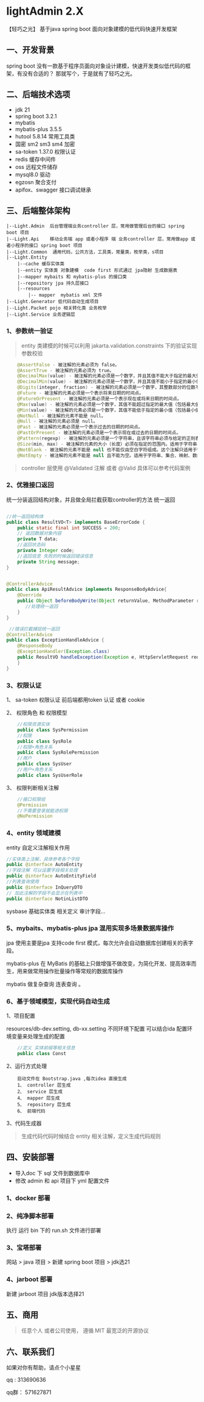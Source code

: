 # lightAdmin 2.X

【轻巧之光】 基于java spring boot 面向对象建模的低代码快速开发框架

## 一、开发背景 

spring boot 没有一款基于程序员面向对象设计建模，快速开发类似低代码的框架，有没有合适的？ 那就写个，于是就有了轻巧之光。

## 二、后端技术选项

 - jdk 21
 - spring boot 3.2.1
 - mybatis
 - mybatis-plus 3.5.5
 - hutool 5.8.14 常用工具类
 - 国密 sm2 sm3 sm4 加密
 - sa-token 1.37.0 权限认证
 - redis 缓存中间件
 - oss 远程文件储存
 - mysql8.0 驱动
 - egzosn 聚合支付
 - apifox、swagger 接口调试继承


## 三、后端整体架构
```
|--Light.Admin  后台管理端业务controller 层，常用做管理后台的接口 spring boot 项目
|--Light.Api    移动业务端 app 或者小程序 端 业务controller 层，常用做app 或者小程序的接口 spring boot 项目
|--Light.Common  通用代码，公共方法，工具类，常量类，枚举类，s项目
|--Light.Entity 
    |--cache 缓存实体类
    |--entity 实体类 对象建模  code first 形式通过 jpa隐射 生成数据表
    |--mapper mybaits 和 mybatis-plus 的接口类
    |--repository jpa 持久层接口
    |--resources
        |-- mapper  mybatis xml 文件 
|--Light.Generator 低代码自动生成项目
|--Light.Packet pojo 相关转化类 业务枚举
|--Light.Service 业务逻辑层
```

### 1、参数统一验证 

> entity 类建模的时候可以利用 jakarta.validation.constraints 下的验证实现参数校验
```java
    @AssertFalse - 被注解的元素必须为 false。
    @AssertTrue - 被注解的元素必须为 true。
    @DecimalMax(value) - 被注解的元素必须是一个数字，并且其值不能大于指定的最大值（包括最大值）。
    @DecimalMin(value) - 被注解的元素必须是一个数字，并且其值不能小于指定的最小值（包括最小值）。
    @Digits(integer, fraction) - 被注解的元素必须是一个数字，其整数部分的位数不超过 integer 指定的位数。
    @Future - 被注解的元素必须是一个表示将来日期的时间点。
    @FutureOrPresent - 被注解的元素必须是一个表示现在或将来日期的时间点。
    @Max(value) - 被注解的元素必须是一个数字，其值不能超过指定的最大值（包括最大值）。
    @Min(value) - 被注解的元素必须是一个数字，其值不能低于指定的最小值（包括最小值）。
    @NotNull - 被注解的元素不能是 null。
    @Null - 被注解的元素必须是 null。
    @Past - 被注解的元素必须是一个表示过去的日期的时间点。
    @PastOrPresent - 被注解的元素必须是一个表示现在或过去的日期的时间点。
    @Pattern(regexp) - 被注解的元素必须是一个字符串，且该字符串必须与给定的正则表达式匹配。
    @Size(min, max) - 被注解的元素的大小（长度）必须在指定的范围内。适用于字符串、集合、数组等。
    @NotBlank - 被注解的元素不能是 null 也不能仅由空白字符组成。这个注解只适用于字符串。
    @NotEmpty - 被注解的元素不能是 null 且不能为空。适用于字符串、集合、映射、数组等
```
> controller 层使用 @Validated 注解 或者 @Valid 具体可以参考代码案例


### 2、优雅接口返回

 统一分装返回结构对象，并且做全局拦截获取controller的方法 统一返回
```java

//统一返回结构体
public class ResultVO<T> implements BaseErrorCode {
    public static final int SUCCESS = 200;
    // 返回数据对象内容
    private T data;
    //返回状态码
    private Integer code;
    //返回信息 失败的时候返回错误信息
    private String message;
}


@ControllerAdvice
public class ApiResultAdvice implements ResponseBodyAdvice{
    @Override
    public Object beforeBodyWrite(Object returnValue, MethodParameter returnType, MediaType selectedContentType, Class selectedConverterType, ServerHttpRequest request, ServerHttpResponse response) {
       //处理统一返回
    }
}

 //错误拦截捕捉统一返回
@ControllerAdvice
public class ExceptionHandleAdvice {
    @ResponseBody
    @ExceptionHandler(Exception.class)
    public ResultVO handleException(Exception e, HttpServletRequest request, HttpServletResponse response) {
    }
}

```

### 3、权限认证

1、 sa-token 权限认证 前后端都用token 认证 或者 cookie

2、 权限角色 和 权限模型

```java
    //权限资源实体
    public class SysPermission
    //权限
    public class SysRole
    //权限+角色关系
    public class SysRolePermission
    //用户
    public class SysUser
    //用户+角色关系
    public class SysUserRole
```
3、 权限判断相关注解
```java
    //接口权限组
    @Permission
    //不需要登录就能进权限
    @NoPermission
```

### 4、entity 领域建模

 entity 自定义注解相关作用

```java
//实体类上注解，具体参考各个字段
public @interface AutoEntity
//字段注解 可以设置字段相关处理
public @interface AutoEntityField 
//列表查询使用
public @interface InQueryDTO
// 加此注解的字段不会显示在列表中
public @interface NotinListDTO
```

sysbase 基础实体类 相关定义 审计字段...

### 5、mybaits、mybatis-plus jpa 混用实现多场景数据库操作

jpa 使用主要是jpa 支持code first 模式，每次允许会自动数据库创建相关的表字段。

mybatis-plus 在 MyBatis 的基础上只做增强不做改变，为简化开发、提高效率而生，用来做常用操作批量操作等常规的数据库操作

mybatis 做复杂查询 连表查询 。


### 6、基于领域模型，实现代码自动生成

1、项目配置

resources/db-dev.setting, db-xx.setting 不同环境下配置 可以结合ida 配置环境变量来处理生成的配置

```java
    //定义 实体前缀等相关信息
    public class Const
```
2、运行方式处理
```text
    启动文件在 Bootstrap.java ,每次idea 直接生成
    1、 controller 层生成
    2、 service 层生成
    4、 mapper 层生成
    5、 repository 层生成
    6、 前端代码
```
3、代码生成器

> 生成代码代码时候结合 entity 相关注解，定义生成代码规则


## 四、安装部署

- 导入doc 下 sql 文件到数据库中
- 修改 admin  和 api 项目下 yml 配置文件

### 1、docker 部署


### 2、纯净脚本部署
  执行 运行 bin 下的 run.sh 文件进行部署

### 3、宝塔部署
   网站 > java 项目 > 新建 spring boot 项目 > jdk选21 

### 4、jarboot 部署

  新建 jarboot 项目 jdk版本选择21


## 五、商用

> 任意个人 或者公司使用， 遵循 MIT 最宽泛的开源协议



## 六、联系我们

如果对你有帮助，请点个小星星

qq : 313690636

qq群： 571627871


